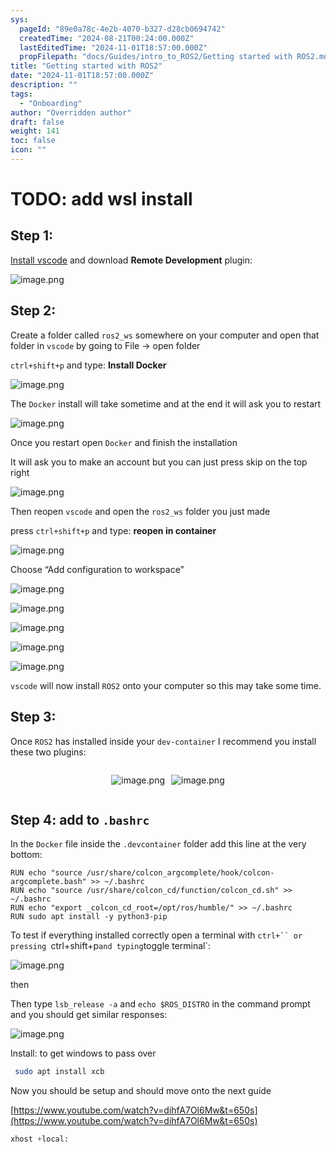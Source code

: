 ```yaml
---
sys:
  pageId: "89e0a78c-4e2b-4070-b327-d28cb0694742"
  createdTime: "2024-08-21T00:24:00.000Z"
  lastEditedTime: "2024-11-01T18:57:00.000Z"
  propFilepath: "docs/Guides/intro_to_ROS2/Getting started with ROS2.md"
title: "Getting started with ROS2"
date: "2024-11-01T18:57:00.000Z"
description: ""
tags:
  - "Onboarding"
author: "Overridden author"
draft: false
weight: 141
toc: false
icon: ""
---
```


# TODO: add wsl install

## Step 1:

[Install vscode](https://code.visualstudio.com/download) and download **Remote Development** plugin:

![image.png](https://prod-files-secure.s3.us-west-2.amazonaws.com/d518164a-d88e-44d1-a4ee-3adb3bd8bce0/efb52993-1881-4a40-b95e-6f020334f022/image.png?X-Amz-Algorithm=AWS4-HMAC-SHA256&X-Amz-Content-Sha256=UNSIGNED-PAYLOAD&X-Amz-Credential=ASIAZI2LB466RIBTWJ35%2F20250423%2Fus-west-2%2Fs3%2Faws4_request&X-Amz-Date=20250423T210810Z&X-Amz-Expires=3600&X-Amz-Security-Token=IQoJb3JpZ2luX2VjEGwaCXVzLXdlc3QtMiJHMEUCIF2Dz6TZazPAzCsEKN81uu2%2BrOn8ZGsYy7Sdl2F7Chl%2BAiEA42EfN3qw8qNWUGBmCRdgdO3ak%2Fvu3fJswd13G2FRnzgqiAQI9f%2F%2F%2F%2F%2F%2F%2F%2F%2F%2FARAAGgw2Mzc0MjMxODM4MDUiDO9GFvSEg1RoYn2lJCrcAxxeJVBm5RYiqcx32zEguxwO%2FT3kMgfxASkZ8GR8O3rt45Krr24m6ZsG4vU9YOJO1w21Biv2lFAtJDGdSAdwbTRKqbOnQbVFCsOLYoOstzrm2PYN86zPJtndqUfUUNAKsE9W6m0k6XyM229Zh0YF3CZNsFKuOZpERinrRv4yyMmEXhcTTrvb24lfgNZWkE8x0PMJJZUbZHOmCG1L1zh%2FneCevrCzikT9nenwMe8lBzFiWzLVufmDj0fXI3xAwKNS%2FcZqUrFXa%2BijqN9cSe3WCXHjGmbrqO6PwKPZlLkVFww1CDoGmCRbk%2BgJChQv38Sw%2BrvMwoKWvyZnxdi8R4hSEXOtbHF581ygj4sW54rt4FOF6AEmHpEES5or9kpsN5U0fDHInH5jtLV5CcWEuhb4aH8T0wuJ%2BIWaPHcmAuomRFU7%2FyFfZArBU27GtNoTKmyWMexyqAZO4tgTBmSJgAgBXJhmAgbp2msBDDgXozmQDiMi%2FYggc3WjZ0Kl7qMrGPifG3YgCxj4O5cHHl1QdSz2KI9q3vKJjk2p%2F3yHN%2FvzLmV2PRGpB5BDTeB5%2Fyqhx%2FNDG2mvxryBZwAZUd2glWA75blhugFdymJFTYMy6AuUGGMKLDKfCEhQazceBJVXMJGQpcAGOqUBQCimQh6P0WuSoDAwAFXvM8Pl5wO52TcDIA4SkhO7HToeH%2B52jU%2FY74I1rdC3vPZncxVaJOI5l5C%2BQDkwhKSjPImxio7QzzjoSA%2Fy5hE6RLQQGEnX0Opi%2BL7ilbB8iSnOxr9SlD0FA2aILKXa00c1ZEFcKFa%2BK9vA32RWaqc9tHTwdpIG0LMB7aPtVQ%2F2IAZLIRnNowMxR8K8%2F%2FFOKDqG2%2FPWIy4O&X-Amz-Signature=8cb7df22e6824be9db53bb566db03950f64e1a810d8515fffb674e8bdc3a861d&X-Amz-SignedHeaders=host&x-id=GetObject)

## Step 2:

Create a folder called `ros2_ws` somewhere on your computer and open that folder in `vscode` by going to File → open folder 

`ctrl+shift+p` and type: **Install Docker**

![image.png](https://prod-files-secure.s3.us-west-2.amazonaws.com/d518164a-d88e-44d1-a4ee-3adb3bd8bce0/2269dc0e-1cd5-47ff-bceb-c04ad9b2eab0/image.png?X-Amz-Algorithm=AWS4-HMAC-SHA256&X-Amz-Content-Sha256=UNSIGNED-PAYLOAD&X-Amz-Credential=ASIAZI2LB466RIBTWJ35%2F20250423%2Fus-west-2%2Fs3%2Faws4_request&X-Amz-Date=20250423T210810Z&X-Amz-Expires=3600&X-Amz-Security-Token=IQoJb3JpZ2luX2VjEGwaCXVzLXdlc3QtMiJHMEUCIF2Dz6TZazPAzCsEKN81uu2%2BrOn8ZGsYy7Sdl2F7Chl%2BAiEA42EfN3qw8qNWUGBmCRdgdO3ak%2Fvu3fJswd13G2FRnzgqiAQI9f%2F%2F%2F%2F%2F%2F%2F%2F%2F%2FARAAGgw2Mzc0MjMxODM4MDUiDO9GFvSEg1RoYn2lJCrcAxxeJVBm5RYiqcx32zEguxwO%2FT3kMgfxASkZ8GR8O3rt45Krr24m6ZsG4vU9YOJO1w21Biv2lFAtJDGdSAdwbTRKqbOnQbVFCsOLYoOstzrm2PYN86zPJtndqUfUUNAKsE9W6m0k6XyM229Zh0YF3CZNsFKuOZpERinrRv4yyMmEXhcTTrvb24lfgNZWkE8x0PMJJZUbZHOmCG1L1zh%2FneCevrCzikT9nenwMe8lBzFiWzLVufmDj0fXI3xAwKNS%2FcZqUrFXa%2BijqN9cSe3WCXHjGmbrqO6PwKPZlLkVFww1CDoGmCRbk%2BgJChQv38Sw%2BrvMwoKWvyZnxdi8R4hSEXOtbHF581ygj4sW54rt4FOF6AEmHpEES5or9kpsN5U0fDHInH5jtLV5CcWEuhb4aH8T0wuJ%2BIWaPHcmAuomRFU7%2FyFfZArBU27GtNoTKmyWMexyqAZO4tgTBmSJgAgBXJhmAgbp2msBDDgXozmQDiMi%2FYggc3WjZ0Kl7qMrGPifG3YgCxj4O5cHHl1QdSz2KI9q3vKJjk2p%2F3yHN%2FvzLmV2PRGpB5BDTeB5%2Fyqhx%2FNDG2mvxryBZwAZUd2glWA75blhugFdymJFTYMy6AuUGGMKLDKfCEhQazceBJVXMJGQpcAGOqUBQCimQh6P0WuSoDAwAFXvM8Pl5wO52TcDIA4SkhO7HToeH%2B52jU%2FY74I1rdC3vPZncxVaJOI5l5C%2BQDkwhKSjPImxio7QzzjoSA%2Fy5hE6RLQQGEnX0Opi%2BL7ilbB8iSnOxr9SlD0FA2aILKXa00c1ZEFcKFa%2BK9vA32RWaqc9tHTwdpIG0LMB7aPtVQ%2F2IAZLIRnNowMxR8K8%2F%2FFOKDqG2%2FPWIy4O&X-Amz-Signature=511eb357da7cb08db39c019102fd04bb69b404297d70da44b539d3057df63495&X-Amz-SignedHeaders=host&x-id=GetObject)

The `Docker` install will take sometime and at the end it will ask you to restart

![image.png](https://prod-files-secure.s3.us-west-2.amazonaws.com/d518164a-d88e-44d1-a4ee-3adb3bd8bce0/ed233f78-be33-4b1f-b89c-9c346c0e961e/image.png?X-Amz-Algorithm=AWS4-HMAC-SHA256&X-Amz-Content-Sha256=UNSIGNED-PAYLOAD&X-Amz-Credential=ASIAZI2LB466RIBTWJ35%2F20250423%2Fus-west-2%2Fs3%2Faws4_request&X-Amz-Date=20250423T210810Z&X-Amz-Expires=3600&X-Amz-Security-Token=IQoJb3JpZ2luX2VjEGwaCXVzLXdlc3QtMiJHMEUCIF2Dz6TZazPAzCsEKN81uu2%2BrOn8ZGsYy7Sdl2F7Chl%2BAiEA42EfN3qw8qNWUGBmCRdgdO3ak%2Fvu3fJswd13G2FRnzgqiAQI9f%2F%2F%2F%2F%2F%2F%2F%2F%2F%2FARAAGgw2Mzc0MjMxODM4MDUiDO9GFvSEg1RoYn2lJCrcAxxeJVBm5RYiqcx32zEguxwO%2FT3kMgfxASkZ8GR8O3rt45Krr24m6ZsG4vU9YOJO1w21Biv2lFAtJDGdSAdwbTRKqbOnQbVFCsOLYoOstzrm2PYN86zPJtndqUfUUNAKsE9W6m0k6XyM229Zh0YF3CZNsFKuOZpERinrRv4yyMmEXhcTTrvb24lfgNZWkE8x0PMJJZUbZHOmCG1L1zh%2FneCevrCzikT9nenwMe8lBzFiWzLVufmDj0fXI3xAwKNS%2FcZqUrFXa%2BijqN9cSe3WCXHjGmbrqO6PwKPZlLkVFww1CDoGmCRbk%2BgJChQv38Sw%2BrvMwoKWvyZnxdi8R4hSEXOtbHF581ygj4sW54rt4FOF6AEmHpEES5or9kpsN5U0fDHInH5jtLV5CcWEuhb4aH8T0wuJ%2BIWaPHcmAuomRFU7%2FyFfZArBU27GtNoTKmyWMexyqAZO4tgTBmSJgAgBXJhmAgbp2msBDDgXozmQDiMi%2FYggc3WjZ0Kl7qMrGPifG3YgCxj4O5cHHl1QdSz2KI9q3vKJjk2p%2F3yHN%2FvzLmV2PRGpB5BDTeB5%2Fyqhx%2FNDG2mvxryBZwAZUd2glWA75blhugFdymJFTYMy6AuUGGMKLDKfCEhQazceBJVXMJGQpcAGOqUBQCimQh6P0WuSoDAwAFXvM8Pl5wO52TcDIA4SkhO7HToeH%2B52jU%2FY74I1rdC3vPZncxVaJOI5l5C%2BQDkwhKSjPImxio7QzzjoSA%2Fy5hE6RLQQGEnX0Opi%2BL7ilbB8iSnOxr9SlD0FA2aILKXa00c1ZEFcKFa%2BK9vA32RWaqc9tHTwdpIG0LMB7aPtVQ%2F2IAZLIRnNowMxR8K8%2F%2FFOKDqG2%2FPWIy4O&X-Amz-Signature=bcea114d21a56f9ff84d33c9b4d27a31b43a7a10b385e89930a36ae92d550982&X-Amz-SignedHeaders=host&x-id=GetObject)

Once you restart open `Docker` and finish the installation

It will ask you to make an account but you can just press skip on the top right

![image.png](https://prod-files-secure.s3.us-west-2.amazonaws.com/d518164a-d88e-44d1-a4ee-3adb3bd8bce0/21010ad9-1659-4fd9-9f59-9932a09b2a3d/image.png?X-Amz-Algorithm=AWS4-HMAC-SHA256&X-Amz-Content-Sha256=UNSIGNED-PAYLOAD&X-Amz-Credential=ASIAZI2LB466RIBTWJ35%2F20250423%2Fus-west-2%2Fs3%2Faws4_request&X-Amz-Date=20250423T210810Z&X-Amz-Expires=3600&X-Amz-Security-Token=IQoJb3JpZ2luX2VjEGwaCXVzLXdlc3QtMiJHMEUCIF2Dz6TZazPAzCsEKN81uu2%2BrOn8ZGsYy7Sdl2F7Chl%2BAiEA42EfN3qw8qNWUGBmCRdgdO3ak%2Fvu3fJswd13G2FRnzgqiAQI9f%2F%2F%2F%2F%2F%2F%2F%2F%2F%2FARAAGgw2Mzc0MjMxODM4MDUiDO9GFvSEg1RoYn2lJCrcAxxeJVBm5RYiqcx32zEguxwO%2FT3kMgfxASkZ8GR8O3rt45Krr24m6ZsG4vU9YOJO1w21Biv2lFAtJDGdSAdwbTRKqbOnQbVFCsOLYoOstzrm2PYN86zPJtndqUfUUNAKsE9W6m0k6XyM229Zh0YF3CZNsFKuOZpERinrRv4yyMmEXhcTTrvb24lfgNZWkE8x0PMJJZUbZHOmCG1L1zh%2FneCevrCzikT9nenwMe8lBzFiWzLVufmDj0fXI3xAwKNS%2FcZqUrFXa%2BijqN9cSe3WCXHjGmbrqO6PwKPZlLkVFww1CDoGmCRbk%2BgJChQv38Sw%2BrvMwoKWvyZnxdi8R4hSEXOtbHF581ygj4sW54rt4FOF6AEmHpEES5or9kpsN5U0fDHInH5jtLV5CcWEuhb4aH8T0wuJ%2BIWaPHcmAuomRFU7%2FyFfZArBU27GtNoTKmyWMexyqAZO4tgTBmSJgAgBXJhmAgbp2msBDDgXozmQDiMi%2FYggc3WjZ0Kl7qMrGPifG3YgCxj4O5cHHl1QdSz2KI9q3vKJjk2p%2F3yHN%2FvzLmV2PRGpB5BDTeB5%2Fyqhx%2FNDG2mvxryBZwAZUd2glWA75blhugFdymJFTYMy6AuUGGMKLDKfCEhQazceBJVXMJGQpcAGOqUBQCimQh6P0WuSoDAwAFXvM8Pl5wO52TcDIA4SkhO7HToeH%2B52jU%2FY74I1rdC3vPZncxVaJOI5l5C%2BQDkwhKSjPImxio7QzzjoSA%2Fy5hE6RLQQGEnX0Opi%2BL7ilbB8iSnOxr9SlD0FA2aILKXa00c1ZEFcKFa%2BK9vA32RWaqc9tHTwdpIG0LMB7aPtVQ%2F2IAZLIRnNowMxR8K8%2F%2FFOKDqG2%2FPWIy4O&X-Amz-Signature=ba12ea9d9c9983856d15de0229b61a9d8489540e667189f983324c4a676c0d39&X-Amz-SignedHeaders=host&x-id=GetObject)

Then reopen `vscode` and open the `ros2_ws` folder you just made

press `ctrl+shift+p` and type: **reopen in container**

![image.png](https://prod-files-secure.s3.us-west-2.amazonaws.com/d518164a-d88e-44d1-a4ee-3adb3bd8bce0/4e93b8c2-41ad-488c-8095-c74205196118/image.png?X-Amz-Algorithm=AWS4-HMAC-SHA256&X-Amz-Content-Sha256=UNSIGNED-PAYLOAD&X-Amz-Credential=ASIAZI2LB466RIBTWJ35%2F20250423%2Fus-west-2%2Fs3%2Faws4_request&X-Amz-Date=20250423T210810Z&X-Amz-Expires=3600&X-Amz-Security-Token=IQoJb3JpZ2luX2VjEGwaCXVzLXdlc3QtMiJHMEUCIF2Dz6TZazPAzCsEKN81uu2%2BrOn8ZGsYy7Sdl2F7Chl%2BAiEA42EfN3qw8qNWUGBmCRdgdO3ak%2Fvu3fJswd13G2FRnzgqiAQI9f%2F%2F%2F%2F%2F%2F%2F%2F%2F%2FARAAGgw2Mzc0MjMxODM4MDUiDO9GFvSEg1RoYn2lJCrcAxxeJVBm5RYiqcx32zEguxwO%2FT3kMgfxASkZ8GR8O3rt45Krr24m6ZsG4vU9YOJO1w21Biv2lFAtJDGdSAdwbTRKqbOnQbVFCsOLYoOstzrm2PYN86zPJtndqUfUUNAKsE9W6m0k6XyM229Zh0YF3CZNsFKuOZpERinrRv4yyMmEXhcTTrvb24lfgNZWkE8x0PMJJZUbZHOmCG1L1zh%2FneCevrCzikT9nenwMe8lBzFiWzLVufmDj0fXI3xAwKNS%2FcZqUrFXa%2BijqN9cSe3WCXHjGmbrqO6PwKPZlLkVFww1CDoGmCRbk%2BgJChQv38Sw%2BrvMwoKWvyZnxdi8R4hSEXOtbHF581ygj4sW54rt4FOF6AEmHpEES5or9kpsN5U0fDHInH5jtLV5CcWEuhb4aH8T0wuJ%2BIWaPHcmAuomRFU7%2FyFfZArBU27GtNoTKmyWMexyqAZO4tgTBmSJgAgBXJhmAgbp2msBDDgXozmQDiMi%2FYggc3WjZ0Kl7qMrGPifG3YgCxj4O5cHHl1QdSz2KI9q3vKJjk2p%2F3yHN%2FvzLmV2PRGpB5BDTeB5%2Fyqhx%2FNDG2mvxryBZwAZUd2glWA75blhugFdymJFTYMy6AuUGGMKLDKfCEhQazceBJVXMJGQpcAGOqUBQCimQh6P0WuSoDAwAFXvM8Pl5wO52TcDIA4SkhO7HToeH%2B52jU%2FY74I1rdC3vPZncxVaJOI5l5C%2BQDkwhKSjPImxio7QzzjoSA%2Fy5hE6RLQQGEnX0Opi%2BL7ilbB8iSnOxr9SlD0FA2aILKXa00c1ZEFcKFa%2BK9vA32RWaqc9tHTwdpIG0LMB7aPtVQ%2F2IAZLIRnNowMxR8K8%2F%2FFOKDqG2%2FPWIy4O&X-Amz-Signature=0684287f9057e9e380d95712447a522a821c57d864877e9abdaed1c1b69f706e&X-Amz-SignedHeaders=host&x-id=GetObject)

Choose “Add configuration to workspace”

![image.png](https://prod-files-secure.s3.us-west-2.amazonaws.com/d518164a-d88e-44d1-a4ee-3adb3bd8bce0/9560b282-5060-4989-ba37-97e7b2c22476/image.png?X-Amz-Algorithm=AWS4-HMAC-SHA256&X-Amz-Content-Sha256=UNSIGNED-PAYLOAD&X-Amz-Credential=ASIAZI2LB466RIBTWJ35%2F20250423%2Fus-west-2%2Fs3%2Faws4_request&X-Amz-Date=20250423T210810Z&X-Amz-Expires=3600&X-Amz-Security-Token=IQoJb3JpZ2luX2VjEGwaCXVzLXdlc3QtMiJHMEUCIF2Dz6TZazPAzCsEKN81uu2%2BrOn8ZGsYy7Sdl2F7Chl%2BAiEA42EfN3qw8qNWUGBmCRdgdO3ak%2Fvu3fJswd13G2FRnzgqiAQI9f%2F%2F%2F%2F%2F%2F%2F%2F%2F%2FARAAGgw2Mzc0MjMxODM4MDUiDO9GFvSEg1RoYn2lJCrcAxxeJVBm5RYiqcx32zEguxwO%2FT3kMgfxASkZ8GR8O3rt45Krr24m6ZsG4vU9YOJO1w21Biv2lFAtJDGdSAdwbTRKqbOnQbVFCsOLYoOstzrm2PYN86zPJtndqUfUUNAKsE9W6m0k6XyM229Zh0YF3CZNsFKuOZpERinrRv4yyMmEXhcTTrvb24lfgNZWkE8x0PMJJZUbZHOmCG1L1zh%2FneCevrCzikT9nenwMe8lBzFiWzLVufmDj0fXI3xAwKNS%2FcZqUrFXa%2BijqN9cSe3WCXHjGmbrqO6PwKPZlLkVFww1CDoGmCRbk%2BgJChQv38Sw%2BrvMwoKWvyZnxdi8R4hSEXOtbHF581ygj4sW54rt4FOF6AEmHpEES5or9kpsN5U0fDHInH5jtLV5CcWEuhb4aH8T0wuJ%2BIWaPHcmAuomRFU7%2FyFfZArBU27GtNoTKmyWMexyqAZO4tgTBmSJgAgBXJhmAgbp2msBDDgXozmQDiMi%2FYggc3WjZ0Kl7qMrGPifG3YgCxj4O5cHHl1QdSz2KI9q3vKJjk2p%2F3yHN%2FvzLmV2PRGpB5BDTeB5%2Fyqhx%2FNDG2mvxryBZwAZUd2glWA75blhugFdymJFTYMy6AuUGGMKLDKfCEhQazceBJVXMJGQpcAGOqUBQCimQh6P0WuSoDAwAFXvM8Pl5wO52TcDIA4SkhO7HToeH%2B52jU%2FY74I1rdC3vPZncxVaJOI5l5C%2BQDkwhKSjPImxio7QzzjoSA%2Fy5hE6RLQQGEnX0Opi%2BL7ilbB8iSnOxr9SlD0FA2aILKXa00c1ZEFcKFa%2BK9vA32RWaqc9tHTwdpIG0LMB7aPtVQ%2F2IAZLIRnNowMxR8K8%2F%2FFOKDqG2%2FPWIy4O&X-Amz-Signature=b4a4a1e902c66a328d9770cc78bc810003115110ccacf594cf619f45873b5be7&X-Amz-SignedHeaders=host&x-id=GetObject)

![image.png](https://prod-files-secure.s3.us-west-2.amazonaws.com/d518164a-d88e-44d1-a4ee-3adb3bd8bce0/2ee63f81-886b-48e8-a553-dc6e5eac99e4/image.png?X-Amz-Algorithm=AWS4-HMAC-SHA256&X-Amz-Content-Sha256=UNSIGNED-PAYLOAD&X-Amz-Credential=ASIAZI2LB466RIBTWJ35%2F20250423%2Fus-west-2%2Fs3%2Faws4_request&X-Amz-Date=20250423T210810Z&X-Amz-Expires=3600&X-Amz-Security-Token=IQoJb3JpZ2luX2VjEGwaCXVzLXdlc3QtMiJHMEUCIF2Dz6TZazPAzCsEKN81uu2%2BrOn8ZGsYy7Sdl2F7Chl%2BAiEA42EfN3qw8qNWUGBmCRdgdO3ak%2Fvu3fJswd13G2FRnzgqiAQI9f%2F%2F%2F%2F%2F%2F%2F%2F%2F%2FARAAGgw2Mzc0MjMxODM4MDUiDO9GFvSEg1RoYn2lJCrcAxxeJVBm5RYiqcx32zEguxwO%2FT3kMgfxASkZ8GR8O3rt45Krr24m6ZsG4vU9YOJO1w21Biv2lFAtJDGdSAdwbTRKqbOnQbVFCsOLYoOstzrm2PYN86zPJtndqUfUUNAKsE9W6m0k6XyM229Zh0YF3CZNsFKuOZpERinrRv4yyMmEXhcTTrvb24lfgNZWkE8x0PMJJZUbZHOmCG1L1zh%2FneCevrCzikT9nenwMe8lBzFiWzLVufmDj0fXI3xAwKNS%2FcZqUrFXa%2BijqN9cSe3WCXHjGmbrqO6PwKPZlLkVFww1CDoGmCRbk%2BgJChQv38Sw%2BrvMwoKWvyZnxdi8R4hSEXOtbHF581ygj4sW54rt4FOF6AEmHpEES5or9kpsN5U0fDHInH5jtLV5CcWEuhb4aH8T0wuJ%2BIWaPHcmAuomRFU7%2FyFfZArBU27GtNoTKmyWMexyqAZO4tgTBmSJgAgBXJhmAgbp2msBDDgXozmQDiMi%2FYggc3WjZ0Kl7qMrGPifG3YgCxj4O5cHHl1QdSz2KI9q3vKJjk2p%2F3yHN%2FvzLmV2PRGpB5BDTeB5%2Fyqhx%2FNDG2mvxryBZwAZUd2glWA75blhugFdymJFTYMy6AuUGGMKLDKfCEhQazceBJVXMJGQpcAGOqUBQCimQh6P0WuSoDAwAFXvM8Pl5wO52TcDIA4SkhO7HToeH%2B52jU%2FY74I1rdC3vPZncxVaJOI5l5C%2BQDkwhKSjPImxio7QzzjoSA%2Fy5hE6RLQQGEnX0Opi%2BL7ilbB8iSnOxr9SlD0FA2aILKXa00c1ZEFcKFa%2BK9vA32RWaqc9tHTwdpIG0LMB7aPtVQ%2F2IAZLIRnNowMxR8K8%2F%2FFOKDqG2%2FPWIy4O&X-Amz-Signature=86737c3236417d70e7fd5b2ee26c035e39e06374f3f70d865ac2e9c18abb369e&X-Amz-SignedHeaders=host&x-id=GetObject)

![image.png](https://prod-files-secure.s3.us-west-2.amazonaws.com/d518164a-d88e-44d1-a4ee-3adb3bd8bce0/ae1580b2-b048-407e-aed9-b584224a7a04/image.png?X-Amz-Algorithm=AWS4-HMAC-SHA256&X-Amz-Content-Sha256=UNSIGNED-PAYLOAD&X-Amz-Credential=ASIAZI2LB466RIBTWJ35%2F20250423%2Fus-west-2%2Fs3%2Faws4_request&X-Amz-Date=20250423T210810Z&X-Amz-Expires=3600&X-Amz-Security-Token=IQoJb3JpZ2luX2VjEGwaCXVzLXdlc3QtMiJHMEUCIF2Dz6TZazPAzCsEKN81uu2%2BrOn8ZGsYy7Sdl2F7Chl%2BAiEA42EfN3qw8qNWUGBmCRdgdO3ak%2Fvu3fJswd13G2FRnzgqiAQI9f%2F%2F%2F%2F%2F%2F%2F%2F%2F%2FARAAGgw2Mzc0MjMxODM4MDUiDO9GFvSEg1RoYn2lJCrcAxxeJVBm5RYiqcx32zEguxwO%2FT3kMgfxASkZ8GR8O3rt45Krr24m6ZsG4vU9YOJO1w21Biv2lFAtJDGdSAdwbTRKqbOnQbVFCsOLYoOstzrm2PYN86zPJtndqUfUUNAKsE9W6m0k6XyM229Zh0YF3CZNsFKuOZpERinrRv4yyMmEXhcTTrvb24lfgNZWkE8x0PMJJZUbZHOmCG1L1zh%2FneCevrCzikT9nenwMe8lBzFiWzLVufmDj0fXI3xAwKNS%2FcZqUrFXa%2BijqN9cSe3WCXHjGmbrqO6PwKPZlLkVFww1CDoGmCRbk%2BgJChQv38Sw%2BrvMwoKWvyZnxdi8R4hSEXOtbHF581ygj4sW54rt4FOF6AEmHpEES5or9kpsN5U0fDHInH5jtLV5CcWEuhb4aH8T0wuJ%2BIWaPHcmAuomRFU7%2FyFfZArBU27GtNoTKmyWMexyqAZO4tgTBmSJgAgBXJhmAgbp2msBDDgXozmQDiMi%2FYggc3WjZ0Kl7qMrGPifG3YgCxj4O5cHHl1QdSz2KI9q3vKJjk2p%2F3yHN%2FvzLmV2PRGpB5BDTeB5%2Fyqhx%2FNDG2mvxryBZwAZUd2glWA75blhugFdymJFTYMy6AuUGGMKLDKfCEhQazceBJVXMJGQpcAGOqUBQCimQh6P0WuSoDAwAFXvM8Pl5wO52TcDIA4SkhO7HToeH%2B52jU%2FY74I1rdC3vPZncxVaJOI5l5C%2BQDkwhKSjPImxio7QzzjoSA%2Fy5hE6RLQQGEnX0Opi%2BL7ilbB8iSnOxr9SlD0FA2aILKXa00c1ZEFcKFa%2BK9vA32RWaqc9tHTwdpIG0LMB7aPtVQ%2F2IAZLIRnNowMxR8K8%2F%2FFOKDqG2%2FPWIy4O&X-Amz-Signature=8ed7833c81c7ee52f758bb07f7a797b8dc2aee4aa8e9e6c9cdf2d94a91e9dab9&X-Amz-SignedHeaders=host&x-id=GetObject)

![image.png](https://prod-files-secure.s3.us-west-2.amazonaws.com/d518164a-d88e-44d1-a4ee-3adb3bd8bce0/53255b28-f75e-430f-b9e3-c0ac8577e42b/image.png?X-Amz-Algorithm=AWS4-HMAC-SHA256&X-Amz-Content-Sha256=UNSIGNED-PAYLOAD&X-Amz-Credential=ASIAZI2LB466RIBTWJ35%2F20250423%2Fus-west-2%2Fs3%2Faws4_request&X-Amz-Date=20250423T210810Z&X-Amz-Expires=3600&X-Amz-Security-Token=IQoJb3JpZ2luX2VjEGwaCXVzLXdlc3QtMiJHMEUCIF2Dz6TZazPAzCsEKN81uu2%2BrOn8ZGsYy7Sdl2F7Chl%2BAiEA42EfN3qw8qNWUGBmCRdgdO3ak%2Fvu3fJswd13G2FRnzgqiAQI9f%2F%2F%2F%2F%2F%2F%2F%2F%2F%2FARAAGgw2Mzc0MjMxODM4MDUiDO9GFvSEg1RoYn2lJCrcAxxeJVBm5RYiqcx32zEguxwO%2FT3kMgfxASkZ8GR8O3rt45Krr24m6ZsG4vU9YOJO1w21Biv2lFAtJDGdSAdwbTRKqbOnQbVFCsOLYoOstzrm2PYN86zPJtndqUfUUNAKsE9W6m0k6XyM229Zh0YF3CZNsFKuOZpERinrRv4yyMmEXhcTTrvb24lfgNZWkE8x0PMJJZUbZHOmCG1L1zh%2FneCevrCzikT9nenwMe8lBzFiWzLVufmDj0fXI3xAwKNS%2FcZqUrFXa%2BijqN9cSe3WCXHjGmbrqO6PwKPZlLkVFww1CDoGmCRbk%2BgJChQv38Sw%2BrvMwoKWvyZnxdi8R4hSEXOtbHF581ygj4sW54rt4FOF6AEmHpEES5or9kpsN5U0fDHInH5jtLV5CcWEuhb4aH8T0wuJ%2BIWaPHcmAuomRFU7%2FyFfZArBU27GtNoTKmyWMexyqAZO4tgTBmSJgAgBXJhmAgbp2msBDDgXozmQDiMi%2FYggc3WjZ0Kl7qMrGPifG3YgCxj4O5cHHl1QdSz2KI9q3vKJjk2p%2F3yHN%2FvzLmV2PRGpB5BDTeB5%2Fyqhx%2FNDG2mvxryBZwAZUd2glWA75blhugFdymJFTYMy6AuUGGMKLDKfCEhQazceBJVXMJGQpcAGOqUBQCimQh6P0WuSoDAwAFXvM8Pl5wO52TcDIA4SkhO7HToeH%2B52jU%2FY74I1rdC3vPZncxVaJOI5l5C%2BQDkwhKSjPImxio7QzzjoSA%2Fy5hE6RLQQGEnX0Opi%2BL7ilbB8iSnOxr9SlD0FA2aILKXa00c1ZEFcKFa%2BK9vA32RWaqc9tHTwdpIG0LMB7aPtVQ%2F2IAZLIRnNowMxR8K8%2F%2FFOKDqG2%2FPWIy4O&X-Amz-Signature=69ef605635c427ecf03bbf700bc7843b44fe4d043d41ed37e9bad3043745a66f&X-Amz-SignedHeaders=host&x-id=GetObject)

![image.png](https://prod-files-secure.s3.us-west-2.amazonaws.com/d518164a-d88e-44d1-a4ee-3adb3bd8bce0/7c562767-5af9-4ffb-97d1-327bcdf4ee00/image.png?X-Amz-Algorithm=AWS4-HMAC-SHA256&X-Amz-Content-Sha256=UNSIGNED-PAYLOAD&X-Amz-Credential=ASIAZI2LB466RIBTWJ35%2F20250423%2Fus-west-2%2Fs3%2Faws4_request&X-Amz-Date=20250423T210810Z&X-Amz-Expires=3600&X-Amz-Security-Token=IQoJb3JpZ2luX2VjEGwaCXVzLXdlc3QtMiJHMEUCIF2Dz6TZazPAzCsEKN81uu2%2BrOn8ZGsYy7Sdl2F7Chl%2BAiEA42EfN3qw8qNWUGBmCRdgdO3ak%2Fvu3fJswd13G2FRnzgqiAQI9f%2F%2F%2F%2F%2F%2F%2F%2F%2F%2FARAAGgw2Mzc0MjMxODM4MDUiDO9GFvSEg1RoYn2lJCrcAxxeJVBm5RYiqcx32zEguxwO%2FT3kMgfxASkZ8GR8O3rt45Krr24m6ZsG4vU9YOJO1w21Biv2lFAtJDGdSAdwbTRKqbOnQbVFCsOLYoOstzrm2PYN86zPJtndqUfUUNAKsE9W6m0k6XyM229Zh0YF3CZNsFKuOZpERinrRv4yyMmEXhcTTrvb24lfgNZWkE8x0PMJJZUbZHOmCG1L1zh%2FneCevrCzikT9nenwMe8lBzFiWzLVufmDj0fXI3xAwKNS%2FcZqUrFXa%2BijqN9cSe3WCXHjGmbrqO6PwKPZlLkVFww1CDoGmCRbk%2BgJChQv38Sw%2BrvMwoKWvyZnxdi8R4hSEXOtbHF581ygj4sW54rt4FOF6AEmHpEES5or9kpsN5U0fDHInH5jtLV5CcWEuhb4aH8T0wuJ%2BIWaPHcmAuomRFU7%2FyFfZArBU27GtNoTKmyWMexyqAZO4tgTBmSJgAgBXJhmAgbp2msBDDgXozmQDiMi%2FYggc3WjZ0Kl7qMrGPifG3YgCxj4O5cHHl1QdSz2KI9q3vKJjk2p%2F3yHN%2FvzLmV2PRGpB5BDTeB5%2Fyqhx%2FNDG2mvxryBZwAZUd2glWA75blhugFdymJFTYMy6AuUGGMKLDKfCEhQazceBJVXMJGQpcAGOqUBQCimQh6P0WuSoDAwAFXvM8Pl5wO52TcDIA4SkhO7HToeH%2B52jU%2FY74I1rdC3vPZncxVaJOI5l5C%2BQDkwhKSjPImxio7QzzjoSA%2Fy5hE6RLQQGEnX0Opi%2BL7ilbB8iSnOxr9SlD0FA2aILKXa00c1ZEFcKFa%2BK9vA32RWaqc9tHTwdpIG0LMB7aPtVQ%2F2IAZLIRnNowMxR8K8%2F%2FFOKDqG2%2FPWIy4O&X-Amz-Signature=2df2c73910f8de295f35b4adbf2d454192d8d7eda795b308300d6ebd3a5246ab&X-Amz-SignedHeaders=host&x-id=GetObject)

`vscode` will now install `ROS2` onto your computer so this may take some time.

## Step 3:

Once `ROS2` has installed inside your `dev-container` I recommend you install these two plugins:

<div style="display: flex;flex-direction: row; column-gap:10px; max-width: 630px;justify-content: center;">
<div>

![image.png](https://prod-files-secure.s3.us-west-2.amazonaws.com/d518164a-d88e-44d1-a4ee-3adb3bd8bce0/3fc3d550-5a54-4ba1-ba6b-faa01cdb7369/image.png?X-Amz-Algorithm=AWS4-HMAC-SHA256&X-Amz-Content-Sha256=UNSIGNED-PAYLOAD&X-Amz-Credential=ASIAZI2LB4665LJAZIKM%2F20250423%2Fus-west-2%2Fs3%2Faws4_request&X-Amz-Date=20250423T210812Z&X-Amz-Expires=3600&X-Amz-Security-Token=IQoJb3JpZ2luX2VjEGwaCXVzLXdlc3QtMiJGMEQCIH7cp8X4Ksu6NQU2dgRsZfGe5CeiYVJxLTUXDuIfllFQAiBfVaql8iB5StSVmAFqgbkMq6B2nO8MBlXflgPUCVp9oCqIBAj1%2F%2F%2F%2F%2F%2F%2F%2F%2F%2F8BEAAaDDYzNzQyMzE4MzgwNSIMRKaP4lpe%2FkHYd5KQKtwDy3dufvluKNQrbizIDqxFFz0552oKYaoH0rKlY0tYVvJWoWxl7Z9bS4EebHXmnzs%2BaP9gvOQFoGOy1aBMSCn1OvhdhzhIbPPpKuIg8HD%2FOfpTfaIthcY44hxZidR4Vi6wgYc0wqGCRjV7TJKKFtqDIUZ13e6RF10aX%2B6EpKxae6xLgp7ShN9Jk%2FkyFjHhJSrdCuzY%2F5oUoZUq584oGO5X96WvbR9UcWYsIm8keMSfQPwq4pWOxfCtdhBSrj4NvuxWaJLkGZ0Eg31lRzKotnzxb5dHbbeB83f9x9zw4hrxi0qNQEDC5J3RDUQaap9WQQO%2FX4kDIy3ZoDKJY34O%2BbrUpet39ZvxM5sS9oYDgjWSRJ3RHgqOG3Ql%2BaiimyHPk1aboxWzLL%2BoALYU3KQtSrmlUNbVhdP0Nm7aGoUzmzXQvadxmgmaS%2Fyuz7SmZ6QlvUl2nOOJhgXPgRYp6BrhxOH5KSSO4ZygdS1%2B3dpu4fw%2BUKjCZss%2FQ04uHKaKGOKN2xOq71i6LBDiaQsY6HULm0Ua%2BTeW5Xz92nJdA5Rl19I%2Bz9ke3t49elCpX9LZYYwcWYvh096%2BoRWWzlKeEEJD2UQrQwUgY812CYBrA%2BH%2F4oWxy4KfpSeoQj43w%2Fa7c18w05KlwAY6pgEAY0Uy%2B4mA8KYWowtzUBVEIDR88v5M4fV3tI3TyBfEF9cpDQGYFk710mB2%2FQhBifCPHn5iX9aA8u7ObNzHPVURw4ZRfl0tFE%2By0bw6i32e6hTQxm8FmFVbOPZ2JyWikY3I1wz3O80%2Bli6%2B74WwdZoYFSUg7YnqN0kHY2L6mDgisn1B9wtwynPrLB5SE7jp6t4gLYsZBIS9Ujr%2FFFlRVG7XI1ak9uVk&X-Amz-Signature=e4545a0c30eff27d548f3c05620d73ef137e3d2eb9ad28e912315b6c9a23bcf5&X-Amz-SignedHeaders=host&x-id=GetObject)

</div>
<div>

![image.png](https://prod-files-secure.s3.us-west-2.amazonaws.com/d518164a-d88e-44d1-a4ee-3adb3bd8bce0/d994cc66-13c2-4093-a5a3-f84cf4601a82/image.png?X-Amz-Algorithm=AWS4-HMAC-SHA256&X-Amz-Content-Sha256=UNSIGNED-PAYLOAD&X-Amz-Credential=ASIAZI2LB466UDYGXKM6%2F20250423%2Fus-west-2%2Fs3%2Faws4_request&X-Amz-Date=20250423T210812Z&X-Amz-Expires=3600&X-Amz-Security-Token=IQoJb3JpZ2luX2VjEGwaCXVzLXdlc3QtMiJIMEYCIQDPIyGptCIGcJ6ye2ByLZ42vIOM%2FRI8tFUbfkjEr%2FWGkgIhAIEubY2zl%2BB7bJt1G%2Fq%2Fve0sCwvSG1V92slUmAJNIg0CKogECPX%2F%2F%2F%2F%2F%2F%2F%2F%2F%2FwEQABoMNjM3NDIzMTgzODA1IgzaVlwzQJDKzmr3zB4q3AO4xJQb9olZU6W5Tnr%2FZbbxvFzC0NiO%2Fsg8Wfj%2BHfzA6vdqeJnXS3jzoORWgAFThNv9fIHcnZHmmLbqvmB3KgFR9mnCIhAYKvvXyIgOxp3dPJufxn1j2dWwCBYu%2BKxJYaWchDWgIVuN6KSQ1xykB0L6FBJzS2yvobdq5MnOehlBGqFCi8wmR3qGaztrZCt%2B6Jk%2F2%2BuApg0MnlI8r4bxE%2FH34V62ckglZmnsJ1Unp4LOtW%2FD1CzgRItypV53EBzJOTYl5et3KIKezEQReLzs%2F5lnz60mZvZdq1JVkKKqEXuhW3Rk9R2UWGYB8mT5fg31qo3O4nuXluX%2F3E682qLE4Tn3XL4NvvC3%2BhskITiYzsCnEPwHu2Rvr71KFbf2bl8I0OeeCviOnkOInw2mgargk4WJ6%2Blm5r60MQcQ2CvmlNN9NemngpphDx9YT%2FJgPtiaEyU1D51cGtuhIdscXlXj2GmFtCSZaJP57YzXhdnWZIUdxVPH9RxYOXfgaGJK6NqWAxfhkzFoZMnpiJm04DP%2BSL1D2eYGY2fusjNCzarJzwruoXDoevWiPP7a9JZncYtBMLn11cqZE12CAhuyoQl0UKJ9uPK1wde1ERafBmIWHrAX8sq2YWj2%2Bq51%2BQJlwzDYjaXABjqkAYZJYs%2FDtA%2FE0RqBiLWl2YeWIqqVi%2FkcwnhH%2FxPH0IZeUG5gwAf1UrUXwngU%2BPhvNXkWKKi7Re0XwaFc0BE1yt3ZqR00fRO2xnCt%2FpOIzRa6yK%2FiBTMjIcJ7MbwVZhFtMLUYnGabZDLQOkgRSpj4dqP7VAY1tHyJYoNJOpKUQXAzaARbJdk%2BOVa%2BXeiAYay02d3BdJ8I5xZ0sHPQot%2BeVgHj%2FCSN&X-Amz-Signature=4bb1ce72b9b74866c8b9a5dadb71be820446e7687bb2258245c83895d765767e&X-Amz-SignedHeaders=host&x-id=GetObject)

</div>
</div>

## Step 4: add to `.bashrc`

In the `Docker` file inside the `.devcontainer` folder add this line at the very bottom: 

```docker
RUN echo "source /usr/share/colcon_argcomplete/hook/colcon-argcomplete.bash" >> ~/.bashrc
RUN echo "source /usr/share/colcon_cd/function/colcon_cd.sh" >> ~/.bashrc
RUN echo "export _colcon_cd_root=/opt/ros/humble/" >> ~/.bashrc
RUN sudo apt install -y python3-pip 
```

To test if everything installed correctly open a terminal with `ctrl+`` or pressing `ctrl+shift+p` and typing `toggle terminal`:

![image.png](https://prod-files-secure.s3.us-west-2.amazonaws.com/d518164a-d88e-44d1-a4ee-3adb3bd8bce0/6a4943d8-b04e-4c02-9a58-775f3384d1a5/image.png?X-Amz-Algorithm=AWS4-HMAC-SHA256&X-Amz-Content-Sha256=UNSIGNED-PAYLOAD&X-Amz-Credential=ASIAZI2LB466RIBTWJ35%2F20250423%2Fus-west-2%2Fs3%2Faws4_request&X-Amz-Date=20250423T210810Z&X-Amz-Expires=3600&X-Amz-Security-Token=IQoJb3JpZ2luX2VjEGwaCXVzLXdlc3QtMiJHMEUCIF2Dz6TZazPAzCsEKN81uu2%2BrOn8ZGsYy7Sdl2F7Chl%2BAiEA42EfN3qw8qNWUGBmCRdgdO3ak%2Fvu3fJswd13G2FRnzgqiAQI9f%2F%2F%2F%2F%2F%2F%2F%2F%2F%2FARAAGgw2Mzc0MjMxODM4MDUiDO9GFvSEg1RoYn2lJCrcAxxeJVBm5RYiqcx32zEguxwO%2FT3kMgfxASkZ8GR8O3rt45Krr24m6ZsG4vU9YOJO1w21Biv2lFAtJDGdSAdwbTRKqbOnQbVFCsOLYoOstzrm2PYN86zPJtndqUfUUNAKsE9W6m0k6XyM229Zh0YF3CZNsFKuOZpERinrRv4yyMmEXhcTTrvb24lfgNZWkE8x0PMJJZUbZHOmCG1L1zh%2FneCevrCzikT9nenwMe8lBzFiWzLVufmDj0fXI3xAwKNS%2FcZqUrFXa%2BijqN9cSe3WCXHjGmbrqO6PwKPZlLkVFww1CDoGmCRbk%2BgJChQv38Sw%2BrvMwoKWvyZnxdi8R4hSEXOtbHF581ygj4sW54rt4FOF6AEmHpEES5or9kpsN5U0fDHInH5jtLV5CcWEuhb4aH8T0wuJ%2BIWaPHcmAuomRFU7%2FyFfZArBU27GtNoTKmyWMexyqAZO4tgTBmSJgAgBXJhmAgbp2msBDDgXozmQDiMi%2FYggc3WjZ0Kl7qMrGPifG3YgCxj4O5cHHl1QdSz2KI9q3vKJjk2p%2F3yHN%2FvzLmV2PRGpB5BDTeB5%2Fyqhx%2FNDG2mvxryBZwAZUd2glWA75blhugFdymJFTYMy6AuUGGMKLDKfCEhQazceBJVXMJGQpcAGOqUBQCimQh6P0WuSoDAwAFXvM8Pl5wO52TcDIA4SkhO7HToeH%2B52jU%2FY74I1rdC3vPZncxVaJOI5l5C%2BQDkwhKSjPImxio7QzzjoSA%2Fy5hE6RLQQGEnX0Opi%2BL7ilbB8iSnOxr9SlD0FA2aILKXa00c1ZEFcKFa%2BK9vA32RWaqc9tHTwdpIG0LMB7aPtVQ%2F2IAZLIRnNowMxR8K8%2F%2FFOKDqG2%2FPWIy4O&X-Amz-Signature=030bbbdcc9e35cd04d469f973dda5c0c05fcf0807b36b9728c478eb5d493270a&X-Amz-SignedHeaders=host&x-id=GetObject)

then 

Then type `lsb_release -a` and `echo $ROS_DISTRO` in the command prompt and you should get similar responses:

![image.png](https://prod-files-secure.s3.us-west-2.amazonaws.com/d518164a-d88e-44d1-a4ee-3adb3bd8bce0/3e635dec-a805-4e85-8b9e-d000e5b71a4e/image.png?X-Amz-Algorithm=AWS4-HMAC-SHA256&X-Amz-Content-Sha256=UNSIGNED-PAYLOAD&X-Amz-Credential=ASIAZI2LB466RIBTWJ35%2F20250423%2Fus-west-2%2Fs3%2Faws4_request&X-Amz-Date=20250423T210810Z&X-Amz-Expires=3600&X-Amz-Security-Token=IQoJb3JpZ2luX2VjEGwaCXVzLXdlc3QtMiJHMEUCIF2Dz6TZazPAzCsEKN81uu2%2BrOn8ZGsYy7Sdl2F7Chl%2BAiEA42EfN3qw8qNWUGBmCRdgdO3ak%2Fvu3fJswd13G2FRnzgqiAQI9f%2F%2F%2F%2F%2F%2F%2F%2F%2F%2FARAAGgw2Mzc0MjMxODM4MDUiDO9GFvSEg1RoYn2lJCrcAxxeJVBm5RYiqcx32zEguxwO%2FT3kMgfxASkZ8GR8O3rt45Krr24m6ZsG4vU9YOJO1w21Biv2lFAtJDGdSAdwbTRKqbOnQbVFCsOLYoOstzrm2PYN86zPJtndqUfUUNAKsE9W6m0k6XyM229Zh0YF3CZNsFKuOZpERinrRv4yyMmEXhcTTrvb24lfgNZWkE8x0PMJJZUbZHOmCG1L1zh%2FneCevrCzikT9nenwMe8lBzFiWzLVufmDj0fXI3xAwKNS%2FcZqUrFXa%2BijqN9cSe3WCXHjGmbrqO6PwKPZlLkVFww1CDoGmCRbk%2BgJChQv38Sw%2BrvMwoKWvyZnxdi8R4hSEXOtbHF581ygj4sW54rt4FOF6AEmHpEES5or9kpsN5U0fDHInH5jtLV5CcWEuhb4aH8T0wuJ%2BIWaPHcmAuomRFU7%2FyFfZArBU27GtNoTKmyWMexyqAZO4tgTBmSJgAgBXJhmAgbp2msBDDgXozmQDiMi%2FYggc3WjZ0Kl7qMrGPifG3YgCxj4O5cHHl1QdSz2KI9q3vKJjk2p%2F3yHN%2FvzLmV2PRGpB5BDTeB5%2Fyqhx%2FNDG2mvxryBZwAZUd2glWA75blhugFdymJFTYMy6AuUGGMKLDKfCEhQazceBJVXMJGQpcAGOqUBQCimQh6P0WuSoDAwAFXvM8Pl5wO52TcDIA4SkhO7HToeH%2B52jU%2FY74I1rdC3vPZncxVaJOI5l5C%2BQDkwhKSjPImxio7QzzjoSA%2Fy5hE6RLQQGEnX0Opi%2BL7ilbB8iSnOxr9SlD0FA2aILKXa00c1ZEFcKFa%2BK9vA32RWaqc9tHTwdpIG0LMB7aPtVQ%2F2IAZLIRnNowMxR8K8%2F%2FFOKDqG2%2FPWIy4O&X-Amz-Signature=cefbe7232ce862d04111b39819ff39fd8e58cf498ff89e5b0e936fc59c92ee7b&X-Amz-SignedHeaders=host&x-id=GetObject)

Install:  to get windows to pass over

```bash
 sudo apt install xcb
```

Now you should be setup and should move onto the next guide 

[https://www.youtube.com/watch?v=dihfA7Ol6Mw&t=650s](https://www.youtube.com/watch?v=dihfA7Ol6Mw&t=650s)

```python
xhost +local:
```
